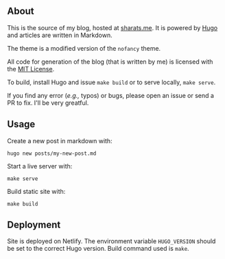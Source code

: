## About

This is the source of my blog, hosted at [sharats.me](http://sharats.me). It is powered by
[Hugo](https://gohugo.io) and articles are written in Markdown.

The theme is a modified version of the `nofancy` theme.

All code for generation of the blog (that is written by me) is licensed with the
[MIT License](http://mitl.sharats.me).

To build, install Hugo and issue `make build` or to serve locally, `make serve`.

If you find any error (*e.g.,* typos) or bugs, please open an issue or send a PR to fix. I'll be
very greatful.

## Usage

Create a new post in markdown with:

    hugo new posts/my-new-post.md

Start a live server with:

    make serve

Build static site with:

    make build

## Deployment

Site is deployed on Netlify. The environment variable `HUGO_VERSION` should be set to the correct
Hugo version. Build command used is `make`.
